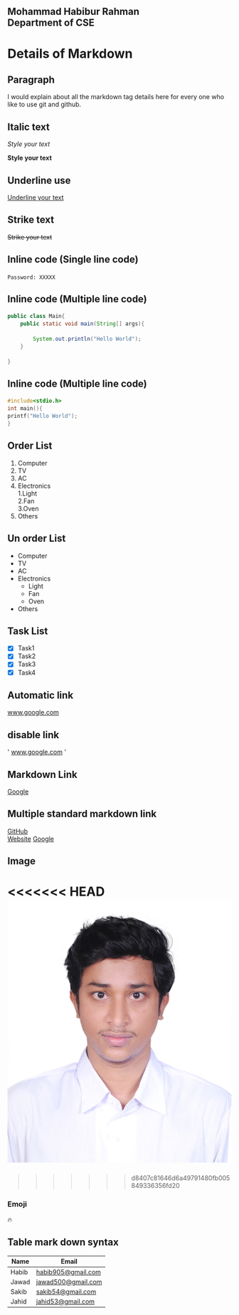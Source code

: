 <!-- Markdown Details-->

Mohammad Habibur Rahman</br>
Department of CSE
---

<!-- For heading #, we use it-->
# Details of Markdown

## Paragraph
<p> I would explain about all the markdown
tag details here for every one who like to use git and github.</p>

## Italic text
<i> Style your text </i>  

__Style your text__
<br>

## Underline use
<u> Underline your text</u>

## Strike text
~~Strike your text~~

## Inline code (Single line code)
`Password: XXXXX`
## Inline code (Multiple line code)
```java
public class Main{
    public static void main(String[] args){
        
        System.out.println("Hello World");
    }
    
}
```
## Inline code (Multiple line code)
```c
#include<stdio.h>
int main(){
printf("Hello World");
}
```
## Order List
1. Computer
2. TV
3. AC
4. Electronics  
   1.Light  
   2.Fan   
   3.Oven    
5. Others
## Un order List
- Computer
- TV
- AC
- Electronics  
  - Light  
  - Fan   
  - Oven
- Others
## Task List
- [X] Task1
- [X] Task2
- [X] Task3
- [X] Task4
## Automatic link
www.google.com
## disable link
' www.google.com '
## Markdown Link
[Google](www.google.com)
## Multiple standard markdown link
[GitHub][github]   
[Website][website]
[Google][google]


<!-- Paste your link here -->
[github]: www.github.com 
[website]: www.website.com
[google]: www.google.com

## Image
<<<<<<< HEAD
![Profile](/images/profile.jpg)
=======
>>>>>>> d8407c81646d6a49791480fb005849336356fd20

<!-- <img src=".\images\profile.JPG">-->
### Emoji
🔥

## Table mark down syntax
| Name  | Email              |
|-------|--------------------|
| Habib | habib905@gmail.com |
| Jawad | jawad500@gmail.com |
| Sakib | sakib54@gmail.com  |
| Jahid | jahid53@gmail.com  |
